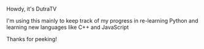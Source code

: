Howdy, it's DutraTV

I'm using this mainly to keep track of my progress in re-learning Python and learning new languages like C++ and JavaScript

Thanks for peeking!
<!---
DutraTV/DutraTV is a ✨ special ✨ repository because its `README.md` (this file) appears on your GitHub profile.
You can click the Preview link to take a look at your changes.
--->
